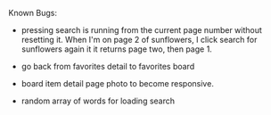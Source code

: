 Known Bugs:
- pressing search is running from the current page number without resetting it. When I'm on page 2 of sunflowers, I click search for sunflowers again it it returns page two, then page 1.

- go back from favorites detail to favorites board
- board item detail page photo to become responsive.
- random array of words for loading search
